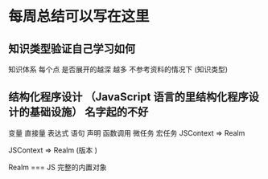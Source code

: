 # 每周总结可以写在这里


## 知识类型验证自己学习如何  

知识体系 每个点 是否展开的越深 越多   不参考资料的情况下  (知识类型) 

## 结构化程序设计 （JavaScript 语言的里结构化程序设计的基础设施） 名字起的不好   

 
变量 直接量  表达式  语句 声明  函数调用 微任务 宏任务  JSContext => Realm 


JSContext => Realm  (版本 )

Realm === JS 完整的内置对象    



  


